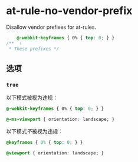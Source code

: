 # at-rule-no-vendor-prefix

Disallow vendor prefixes for at-rules.

```css
    @-webkit-keyframes { 0% { top: 0; } }
/**  ↑
 * These prefixes */
```

## 选项

### `true`

以下模式被视为违规：

```css
@-webkit-keyframes { 0% { top: 0; } }
```

```css
@-ms-viewport { orientation: landscape; }
```

以下模式*不*被视为违规：

```css
@keyframes { 0% { top: 0; } }
```

```css
@viewport { orientation: landscape; }
```

